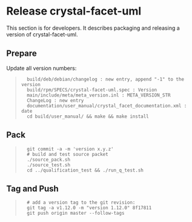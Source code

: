 
Release crystal-facet-uml
=============

This section is for developers.
It describes packaging and releasing a version of crystal-facet-uml.

Prepare
-----------

Update all version numbers:

>       build/deb/debian/changelog : new entry, append "-1" to the version
>       build/rpm/SPECS/crystal-facet-uml.spec : Version
>       main/include/meta/meta_version.inl : META_VERSION_STR
>       ChangeLog : new entry
>       documentation/user_manual/crystal_facet_documentation.xml : date
>       cd build/user_manual/ && make && make install


Pack
-----------

>       git commit -a -m 'version x.y.z'
>       # build and test source packet
>       ./source_pack.sh
>       ./source_test.sh
>       cd ../qualification_test && ./run_q_test.sh


Tag and Push
-----------

>       # add a version tag to the git revision:
>       git tag -a v1.12.0 -m "version 1.12.0" 8f17811
>       git push origin master --follow-tags
